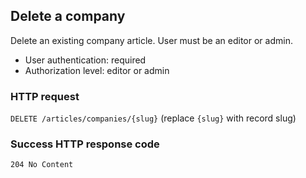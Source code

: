 ## <a name="companies_delete"></a>Delete a company

Delete an existing company article. User must be an editor or admin.

* User authentication: required
* Authorization level: editor or admin

### HTTP request

`DELETE /articles/companies/{slug}` (replace `{slug}` with record slug)

### Success HTTP response code

`204 No Content`
